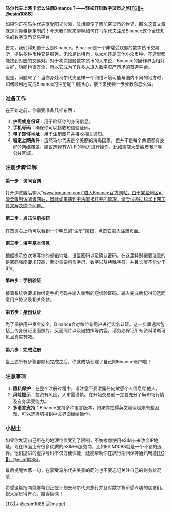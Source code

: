 **马尔代夫上网卡怎么注册Binance？——轻松开启数字货币之旅[[TG💪+ @esim1088](https://t.me/s/esim1088)]**

如果你正在马尔代夫享受阳光沙滩，又想顺便了解加密货币的世界，那么这篇文章就是为你量身定制的！今天我们就来聊聊如何在马尔代夫注册Binance这个全球知名的数字货币交易平台。

首先，我们得知道什么是Binance。Binance是一个非常受欢迎的数字货币交易所，提供多种币种交易服务。无论是比特币、以太坊还是其他小众币种，在这里都能找到对应的交易对。对于初次接触数字货币的人来说，Binance的操作界面相对友好，功能也很齐全，所以它成为了许多人进入数字资产市场的首选平台。

但是，问题来了：当你身处马尔代夫这样一个网络环境可能与国内不同的地方时，如何顺利地完成Binance的注册呢？别担心，接下来我会一步步教你怎么做。

### 准备工作

在开始之前，你需要准备几样东西：

1. **护照或身份证**：用于验证你的身份信息。
2. **手机号码**：确保你可以接收短信验证码。
3. **电子邮件地址**：用于注册账户并接收相关通知。
4. **稳定上网条件**：虽然马尔代夫是个美丽的海岛国家，但并不是每个角落都有良好的网络覆盖。建议选择有Wi-Fi的地方进行操作，比如酒店大堂或者餐厅等公共区域。

### 注册步骤详解

#### 第一步：访问官网
打开浏览器后输入“www.binance.com”进入Binance官方网站。由于某些地区可能会限制访问该网站，因此如果遇到无法直接打开的情况，请尝试通过科学上网工具来解决这个问题。

#### 第二步：点击注册按钮
在首页右上角可以看到一个明显的“注册”按钮，点击它进入注册页面。

#### 第三步：填写基本信息
根据提示依次填写你的邮箱地址、设置密码以及确认密码。在这里特别需要注意的是密码强度要求较高，至少需要包含字母、数字以及特殊字符，并且长度不能少于8位。

#### 第四步：手机验证
接着系统会要求你绑定手机号码并输入收到的短信验证码。输入完成后记得勾选同意用户协议及相关条款。

#### 第五步：身份认证
为了保护用户资金安全，Binance会对每位新用户进行实名认证。这一步骤通常包括上传身份证正面照片、反面照片以及自拍照等内容。请务必保证所有资料清晰可见且真实有效。

#### 第六步：完成注册
当上述所有步骤都顺利完成之后，你就成功创建了自己的Binance账户啦！

### 注意事项

1. **隐私保护**：在整个注册过程中，请注意不要泄露任何敏感个人信息给他人。
2. **风险提示**：投资有风险，入市需谨慎。在开始交易前一定要充分了解市场行情及自身承受能力。
3. **多语言支持**：Binance支持多种语言版本，如果你觉得英文阅读起来有些困难，可以选择切换到中文界面继续操作。

### 小贴士

如果你发现自己所在的地理位置受到了限制，不妨考虑使用eSIM卡来改变IP地址。现在市面上有很多优质的eSIM卡服务商，比如ESIM1088就是一个不错的选择。他们提供的虚拟号码不仅方便快捷，还能帮助你在旅行期间保持通讯畅通[[TG💪+ @esim1088](https://t.me/s/esim1088)]。

最后提醒大家一句，在享受马尔代夫美景的同时也不要忘记关注自己的财务状况哦！

希望这篇指南能够帮到正在计划去马尔代夫旅行并且对数字货币感兴趣的朋友们。祝大家玩得开心，赚得愉快！

[[TG💪+ @esim1088](https://t.me/s/esim1088) ![Image](https://i.postimg.cc/4NQfJmqS/Snipaste-2025-05-13-00-14-12.png)]